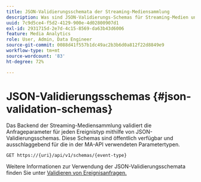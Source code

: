 ```yaml
---
title: JSON-Validierungsschemata der Streaming-Mediensammlung
description: Was sind JSON-Validierungs-Schemas für Streaming-Medien und wie werden sie verwendet, um die richtigen Parameter für den Anfragetext für jeden Ereignistyp zu ermitteln?
uuid: 7c9d5ce4-f5d2-4129-900e-4d02800907d1
exl-id: 2931715d-2e7d-4c15-8569-da63b43d6006
feature: Media Analytics
role: User, Admin, Data Engineer
source-git-commit: 0088d41f557b1dc49ac2b3b6d0a812f22d8849e9
workflow-type: tm+mt
source-wordcount: '83'
ht-degree: 72%

---
```


# JSON-Validierungsschemas {#json-validation-schemas}

Das Backend der Streaming-Mediensammlung validiert die Anfrageparameter für jeden Ereignistyp mithilfe von JSON-Validierungsschemas. Diese Schemas sind öffentlich verfügbar und ausschlaggebend für die in der MA-API verwendeten Parametertypen.

`GET https://{uri}/api/v1/schemas/{event-type}`

Weitere Informationen zur Verwendung der JSON-Validierungsschemata finden Sie unter [Validieren von Ereignisanfragen.](../mc-api-impl/mc-api-validate-reqs.md)
